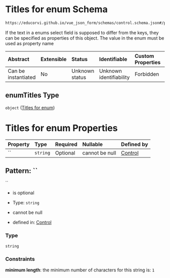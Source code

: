 # Titles for enum Schema

```txt
https://educorvi.github.io/vue_json_form/schemas/control.schema.json#/properties/options/properties/enumTitles
```

If the text in a enums select field is supposed to differ from the keys, they can be specified as properties of this object. The value in the enum must be used as property name

| Abstract            | Extensible | Status         | Identifiable            | Custom Properties | Additional Properties | Access Restrictions | Defined In                                                                    |
| :------------------ | :--------- | :------------- | :---------------------- | :---------------- | :-------------------- | :------------------ | :---------------------------------------------------------------------------- |
| Can be instantiated | No         | Unknown status | Unknown identifiability | Forbidden         | Allowed               | none                | [control.schema.json*](../schemas/control.schema.json "open original schema") |

## enumTitles Type

`object` ([Titles for enum](control-properties-options-properties-titles-for-enum.md))

# Titles for enum Properties

| Property | Type     | Required | Nullable       | Defined by                                                                                                                                                                                                                 |
| :------- | :------- | :------- | :------------- | :------------------------------------------------------------------------------------------------------------------------------------------------------------------------------------------------------------------------- |
| ``       | `string` | Optional | cannot be null | [Control](control-properties-options-properties-titles-for-enum-patternproperties-.md "https://educorvi.github.io/vue_json_form/schemas/control.schema.json#/properties/options/properties/enumTitles/patternProperties/") |

## Pattern: ``



``

*   is optional

*   Type: `string`

*   cannot be null

*   defined in: [Control](control-properties-options-properties-titles-for-enum-patternproperties-.md "https://educorvi.github.io/vue_json_form/schemas/control.schema.json#/properties/options/properties/enumTitles/patternProperties/")

###  Type

`string`

###  Constraints

**minimum length**: the minimum number of characters for this string is: `1`
